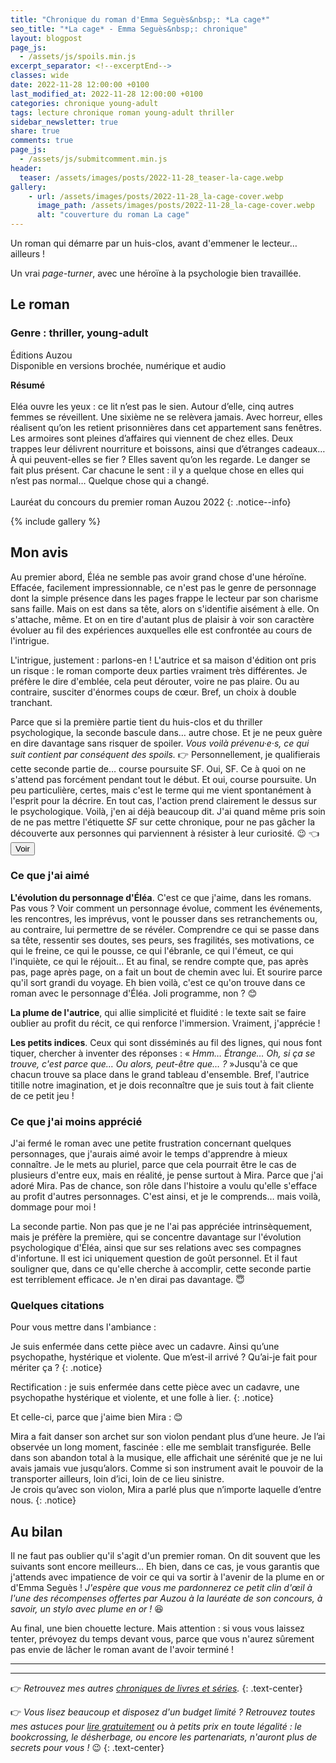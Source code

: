 ```yaml
---
title: "Chronique du roman d'Emma Seguès&nbsp;: *La cage*"
seo_title: "*La cage* - Emma Seguès&nbsp;: chronique"
layout: blogpost
page_js:
  - /assets/js/spoils.min.js
excerpt_separator: <!--excerptEnd-->
classes: wide
date: 2022-11-28 12:00:00 +0100
last_modified_at: 2022-11-28 12:00:00 +0100
categories: chronique young-adult
tags: lecture chronique roman young-adult thriller
sidebar_newsletter: true
share: true
comments: true
page_js:
  - /assets/js/submitcomment.min.js
header:
  teaser: /assets/images/posts/2022-11-28_teaser-la-cage.webp
gallery:
    - url: /assets/images/posts/2022-11-28_la-cage-cover.webp
      image_path: /assets/images/posts/2022-11-28_la-cage-cover.webp
      alt: "couverture du roman La cage"
---
```


Un roman qui démarre par un huis-clos, avant d'emmener le lecteur&hellip; ailleurs&nbsp;!
<!--excerptEnd-->
Un vrai *page-turner*, avec une héroïne à la psychologie bien travaillée.

<span class="fa fa-star rating_checked"></span>
<span class="fa fa-star rating_checked"></span>
<span class="fa fa-star rating_checked"></span>
<span class="fa fa-star rating_checked"></span>
<span class="fa fa-star rating_unchecked"></span>

## Le roman

### Genre&nbsp;: thriller, young-adult

Éditions Auzou<br />
Disponible en versions brochée, numérique et audio

**Résumé**<br /><br />
Eléa ouvre les yeux&nbsp;: ce lit n’est pas le sien. Autour d’elle, cinq autres femmes se réveillent. Une sixième ne se relèvera jamais. Avec horreur, elles réalisent qu’on les retient prisonnières dans cet appartement sans fenêtres. Les armoires sont pleines d’affaires qui viennent de chez elles. Deux trappes leur délivrent nourriture et boissons, ainsi que d’étranges cadeaux&hellip; À qui peuvent-elles se fier&nbsp;? Elles savent qu’on les regarde. Le danger se fait plus présent. Car chacune le sent&nbsp;: il y a quelque chose en elles qui n’est pas normal&hellip; Quelque chose qui a changé.<br />
<br />
Lauréat du concours du premier roman Auzou 2022
{: .notice--info}

{% include gallery %}



## Mon avis

Au premier abord, Éléa ne semble pas avoir grand chose d'une héroïne. Effacée, facilement impressionnable, ce n'est pas le genre de personnage dont la simple présence dans les pages frappe le lecteur par son charisme sans faille. Mais on est dans sa tête, alors on s'identifie aisément à elle. On s'attache, même. Et on en tire d'autant plus de plaisir à voir son caractère évoluer au fil des expériences auxquelles elle est confrontée au cours de l'intrigue.

L'intrigue, justement&nbsp;: parlons-en&nbsp;! L'autrice et sa maison d'édition ont pris un risque&nbsp;: le roman comporte deux parties vraiment très différentes. Je préfère le dire d'emblée, cela peut dérouter, voire ne pas plaire. Ou au contraire, susciter d'énormes coups de c&oelig;ur. Bref, un choix à double tranchant.

Parce que si la première partie tient du huis-clos et du thriller psychologique, la seconde bascule dans&hellip; autre chose. Et je ne peux guère en dire davantage sans risquer de spoiler. *Vous voilà prévenu·e·s, ce qui suit contient par conséquent des spoils.*  👉
<span id="ES-spoil-1" class="hidden" markdown="1">
Personnellement, je qualifierais cette seconde partie de&hellip; course poursuite SF. Oui, SF. Ce à quoi on ne s'attend pas forcément pendant tout le début. Et oui, course poursuite. Un peu particulière, certes, mais c'est le terme qui me vient spontanément à l'esprit pour la décrire. En tout cas, l'action prend clairement le dessus sur le psychologique. Voilà, j'en ai déjà beaucoup dit. J'ai quand même pris soin de ne pas mettre l'étiquette *SF* sur cette chronique, pour ne pas gâcher la découverte aux personnes qui parviennent à résister à leur curiosité. 😉 👈 </span>
<button target-id="#ES-spoil-1" class="btn btn--primary btn--small" onclick="toggle(this)">Voir</button>


### Ce que j'ai aimé

**L'évolution du personnage d'Éléa**. C'est ce que j'aime, dans les romans. Pas vous&nbsp;? Voir comment un personnage évolue, comment les événements, les rencontres, les imprévus, vont le pousser dans ses retranchements ou, au contraire, lui permettre de se révéler. Comprendre ce qui se passe dans sa tête, ressentir ses doutes, ses peurs, ses fragilités, ses motivations, ce qui le freine, ce qui le pousse, ce qui l'ébranle, ce qui l'émeut, ce qui l'inquiète, ce qui le réjouit&hellip; Et au final, se rendre compte que, pas après pas, page après page, on a fait un bout de chemin avec lui. Et sourire parce qu'il sort grandi du voyage. Eh bien voilà, c'est ce qu'on trouve dans ce roman avec le personnage d'Éléa. Joli programme, non&nbsp;? 😊

**La plume de l'autrice**, qui allie simplicité et fluidité&nbsp;: le texte sait se faire oublier au profit du récit, ce qui renforce l'immersion. Vraiment, j'apprécie&nbsp;!

**Les petits indices**. Ceux qui sont disséminés au fil des lignes, qui nous font tiquer, chercher à inventer des réponses&nbsp;: &laquo;&nbsp;*Hmm&hellip; Étrange&hellip; Oh, si ça se trouve, c'est parce que&hellip; Ou alors, peut-être que&hellip;&nbsp;?*&nbsp;&raquo;Jusqu'à ce que chacun trouve sa place dans le grand tableau d'ensemble. Bref, l'autrice titille notre imagination, et je dois reconnaître que je suis tout à fait cliente de ce petit jeu&nbsp;!


### Ce que j'ai moins apprécié

J'ai fermé le roman avec une petite frustration concernant quelques personnages, que j'aurais aimé avoir le temps d'apprendre à mieux connaître. Je le mets au pluriel, parce que cela pourrait être le cas de plusieurs d'entre eux, mais en réalité, je pense surtout à Mira. Parce que j'ai adoré Mira. Pas de chance, son rôle dans l'histoire a voulu qu'elle s'efface au profit d'autres personnages. C'est ainsi, et je le comprends&hellip; mais voilà, dommage pour moi&nbsp;!

La seconde partie. Non pas que je ne l'ai pas appréciée intrinsèquement, mais je préfère la première, qui se concentre davantage sur l'évolution psychologique d'Éléa, ainsi que sur ses relations avec ses compagnes d'infortune. Il est ici uniquement question de goût personnel. Et il faut souligner que, dans ce qu'elle cherche à accomplir, cette seconde partie est terriblement efficace. Je n'en dirai pas davantage. 😇


### Quelques citations

Pour vous mettre dans l'ambiance&nbsp;:

Je suis enfermée dans cette pièce avec un cadavre. Ainsi qu’une psychopathe, hystérique et violente. Que m’est-il arrivé&nbsp;? Qu’ai-je fait pour mériter ça&nbsp;?
{: .notice}

Rectification&nbsp;: je suis enfermée dans cette pièce avec un cadavre, une psychopathe hystérique et violente, et une folle à lier.
{: .notice}

Et celle-ci, parce que j'aime bien Mira&nbsp;: 😊

Mira a fait danser son archet sur son violon pendant plus d’une heure. Je l’ai observée un long moment, fascinée&nbsp;: elle me semblait transfigurée. Belle dans son abandon total à la musique, elle affichait une sérénité que je ne lui avais jamais vue jusqu’alors. Comme si son instrument avait le pouvoir de la transporter ailleurs, loin d’ici, loin de ce lieu sinistre.<br />
Je crois qu’avec son violon, Mira a parlé plus que n’importe laquelle d’entre nous.
{: .notice}


## Au bilan

Il ne faut pas oublier qu'il s'agit d'un premier roman. On dit souvent que les suivants sont encore meilleurs&hellip; Eh bien, dans ce cas, je vous garantis que j'attends avec impatience de voir ce qui va sortir à l'avenir de la plume en or d'Emma Seguès&nbsp;! *J'espère que vous me pardonnerez ce petit clin d'&oelig;il à l'une des récompenses offertes par Auzou à la lauréate de son concours, à savoir, un stylo avec plume en or&nbsp;!* 😆

Au final, une bien chouette lecture. Mais attention&nbsp;: si vous vous laissez tenter, prévoyez du temps devant vous, parce que vous n'aurez sûrement pas envie de lâcher le roman avant de l'avoir terminé&nbsp;!

---
---
👉 *Retrouvez mes autres [chroniques de livres et séries](/blog/tags#chronique).*
{: .text-center}

👉 *Vous lisez beaucoup et disposez d'un budget limité&nbsp;? Retrouvez toutes mes astuces pour [lire gratuitement](/lecture/2022/08/22/lire-gratuitement.html) ou à petits prix en toute légalité&nbsp;: le bookcrossing, le désherbage, ou encore les partenariats, n'auront plus de secrets pour vous&nbsp;!* 😉
{: .text-center}